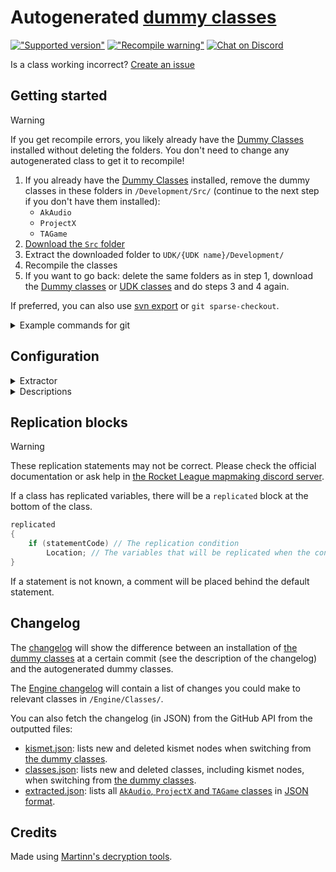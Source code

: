 <!-- 
DO NOT EDIT ./README.md, instead edit ./ci/templates/readme.md!
 -->
# Autogenerated [dummy classes][dc]

[!["Supported version"](https://img.shields.io/badge/Rocket%20League-v2.43-blue)](https://www.rocketleague.com/news/patch-notes-v2-43/)
[!["Recompile warning"](https://img.shields.io/badge/Recompile%20warnings-472-orange)](https://github.com/ghostrider-05/RL-dummy-classes2/issues/4)
[![Chat on Discord](https://img.shields.io/badge/chat-discord-5865F2?logo=discord)][discord]

Is a class working incorrect? [Create an issue](https://github.com/ghostrider-05/RL-dummy-classes2/issues)

## Getting started

> [!WARNING]
> If you get recompile errors, you likely already have the [Dummy Classes][dc] installed without deleting the folders. You don't need to change any autogenerated class to get it to recompile!

1. If you already have the [Dummy Classes][dc] installed, remove the dummy classes in these folders in `/Development/Src/` (continue to the next step if you don't have them installed):
   - `AkAudio`
   - `ProjectX`
   - `TAGame`
2. [Download the `Src` folder](https://minhaskamal.github.io/DownGit/#/home?url=https://github.com/ghostrider-05/RL-dummy-classes2/tree/main/Src)
3. Extract the downloaded folder to `UDK/{UDK name}/Development/`
4. Recompile the classes
5. If you want to go back: delete the same folders as in step 1, download the [Dummy classes][dc] or [UDK classes](https://cdn.ghostrider-05.com/Src.zip) and do steps 3 and 4 again.

If preferred, you can also use [svn export](https://svnbook.red-bean.com/en/1.8/svn.ref.svn.c.export.html) or `git sparse-checkout`.

<details>
<summary>Example commands for git</summary>

### Installing

1. [Install Git](https://git-scm.com/book/en/v2/Getting-Started-Installing-Git) on your system. If you already have Git, you can skip this step.
1. Create a git project and add the autogenerated classes:

```sh
# Change this to your folder where UDK is installed
cd ./UDK/{UDK name}/Development/
git init
git remote add origin https://github.com/ghostrider-05/RL-dummy-classes2
git config core.sparsecheckout true
echo "Src/*" >> .git/info/sparse-checkout
git pull --depth=1 origin main
```

### Updating

To update when new classes are added, run the following commands:

```sh
# Go back to the /Development/ folder
cd ./UDK/{UDK name}/Development/
# Fetch updated classes
git pull --depth=1 origin main
# Recompile classes
cd ../Binaries/Win32/
UDK make -full
```

That's it!

</details>

## Configuration

<details>
<summary>Extractor</summary>

[config.toml](./config.toml) is the configuration file for adding more options during the extraction.

Top level:

- `Version`: the current version of the game to extract

`AssetExtraction`:

- `IgnoredFlags`: these variable flags will be removed during the extraction
- `IgnoredDefaultProperties`: default properties that contain these words will be commented

</details>

<details>
<summary>Descriptions</summary>

Fill the [`description.toml`](./description.toml) configuration with the class descriptions.
When running the CI this file will be merged with the classes to combine the descriptions.

Special classes:

- `_DummyClass`: this will hold some descriptions commonly used in extracting the classes.
- `_ApplyToAll_DummyClass`: all properties listed in this class will be applied to all classes that have that property. Specify that property on a class to overwrite the descriptions or set it to empty to remove it.

Descriptions can be defined for:

- `Variables`
- `Structures.{Structure name}`
- `Enums`
- `DefaultVariables`
- `NodeInputs`
- `NodeOutputs`
- `NodeVariables`

All types use the property name as the key, except for the `Node*` types. These use the index of the link.
Example:

```toml
[MyClass.Variables]
PropertyName="Something interesting"

[MyKismetNode.NodeInputs]
0="The first input link"
```

</details>

## Replication blocks

> [!WARNING]
> These replication statements may not be correct. Please check the official documentation or ask help in [the Rocket League mapmaking discord server][discord].

If a class has replicated variables, there will be a `replicated` block at the bottom of the class.

```c++
replicated
{
    if (statementCode) // The replication condition
        Location; // The variables that will be replicated when the condition is true
}
```

If a statement is not known, a comment will be placed behind the default statement.

## Changelog

The [changelog](CHANGELOG.md) will show the difference between an installation of [the dummy classes][dc] at a certain commit (see the description of the changelog) and the autogenerated dummy classes.

The [Engine changelog](/ci/changelog/CHANGELOG_Engine.md) will contain a list of changes you could make to relevant classes in `/Engine/Classes/`.

You can also fetch the changelog (in JSON) from the GitHub API from the outputted files:

- [kismet.json](/ci/changelog/kismet.json): lists new and deleted kismet nodes when switching from [the dummy classes](/ci/changelog/CHANGELOG_Engine.md).
- [classes.json](CHANGELOG.md): lists new and deleted classes, including kismet nodes, when switching from [the dummy classes](CHANGELOG.md).
- [extracted.json](/ci/changelog/extracted.json): lists all [`AkAudio`, `ProjectX` and `TAGame` classes](/Src/) in [JSON format](/ci/changelog/extracted-schema.json).

## Credits

Made using [Martinn's decryption tools](https://github.com/Martinii89/Unreal-Library).

[dc]: https://github.com/RocketLeagueMapMaking/RL-dummy-classes
[discord]: https://discord.com/channels/711882968200904715/1075042356765659137

<!-- markdownlint-disable-file MD033 -->